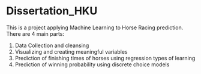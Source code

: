 # Dissertation_HKU
This is a project applying Machine Learning to Horse Racing prediction. There are 4 main parts:

1. Data Collection and cleansing
2. Visualizing and creating meaningful variables
3. Prediction of finishing times of horses using regression types of learning
4. Prediction of winning probability using discrete choice models

